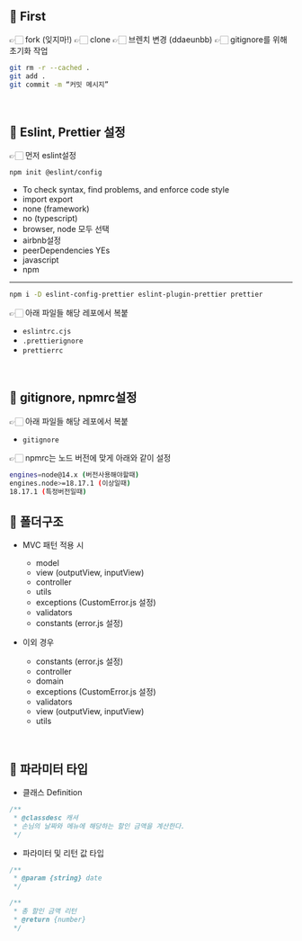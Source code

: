 ## 📌 First

👉🏻 fork (잊지마!)
👉🏻 clone
👉🏻 브렌치 변경 (ddaeunbb)
👉🏻 gitignore를 위해 초기화 작업

```bash
git rm -r --cached .
git add .
git commit -m “커밋 메시지”
```

<br />

## 📌 Eslint, Prettier 설정

👉🏻 먼저 eslint설정

```bash
npm init @eslint/config
```

- To check syntax, find problems, and enforce code style
- import export
- none (framework)
- no (typescript)
- browser, node 모두 선택
- airbnb설정
- peerDependencies YEs
- javascript
- npm
  <br />

---

```bash
npm i -D eslint-config-prettier eslint-plugin-prettier prettier
```

👉🏻 아래 파일들 해당 레포에서 복붙

- `eslintrc.cjs`
- `.prettierignore`
- `prettierrc`

<br/>

## 📌 gitignore, npmrc설정

👉🏻 아래 파일들 해당 레포에서 복붙

- `gitignore`

👉🏻 npmrc는 노드 버전에 맞게 아래와 같이 설정

```bash
engines=node@14.x (버전사용해야할때)
engines.node>=18.17.1 (이상일때)
18.17.1 (특정버전일때)
```

## 📌 폴더구조

- MVC 패턴 적용 시

  - model
  - view (outputView, inputView)
  - controller
  - utils
  - exceptions (CustomError.js 설정)
  - validators
  - constants (error.js 설정)
    <br/>

- 이외 경우
  - constants (error.js 설정)
  - controller
  - domain
  - exceptions (CustomError.js 설정)
  - validators
  - view (outputView, inputView)
  - utils

<br/>

## 📌 파라미터 타입

- 클래스 Definition

```js
/**
 * @classdesc 캐셔
 * 손님의 날짜와 메뉴에 해당하는 할인 금액을 계산한다.
 */
```

- 파라미터 및 리턴 값 타입

```js
/**
 * @param {string} date
 */

/**
 * 총 할인 금액 리턴
 * @return {number}
 */
```
